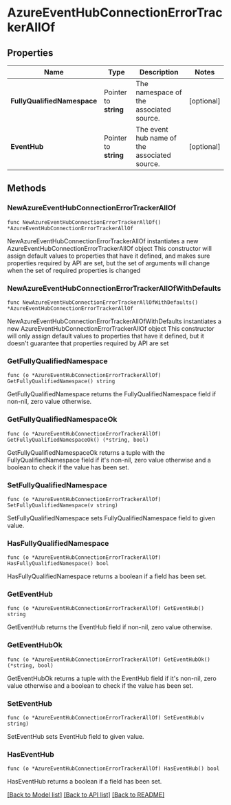 # AzureEventHubConnectionErrorTrackerAllOf

## Properties

Name | Type | Description | Notes
------------ | ------------- | ------------- | -------------
**FullyQualifiedNamespace** | Pointer to **string** | The namespace of the associated source. | [optional] 
**EventHub** | Pointer to **string** | The event hub name of the associated source. | [optional] 

## Methods

### NewAzureEventHubConnectionErrorTrackerAllOf

`func NewAzureEventHubConnectionErrorTrackerAllOf() *AzureEventHubConnectionErrorTrackerAllOf`

NewAzureEventHubConnectionErrorTrackerAllOf instantiates a new AzureEventHubConnectionErrorTrackerAllOf object
This constructor will assign default values to properties that have it defined,
and makes sure properties required by API are set, but the set of arguments
will change when the set of required properties is changed

### NewAzureEventHubConnectionErrorTrackerAllOfWithDefaults

`func NewAzureEventHubConnectionErrorTrackerAllOfWithDefaults() *AzureEventHubConnectionErrorTrackerAllOf`

NewAzureEventHubConnectionErrorTrackerAllOfWithDefaults instantiates a new AzureEventHubConnectionErrorTrackerAllOf object
This constructor will only assign default values to properties that have it defined,
but it doesn't guarantee that properties required by API are set

### GetFullyQualifiedNamespace

`func (o *AzureEventHubConnectionErrorTrackerAllOf) GetFullyQualifiedNamespace() string`

GetFullyQualifiedNamespace returns the FullyQualifiedNamespace field if non-nil, zero value otherwise.

### GetFullyQualifiedNamespaceOk

`func (o *AzureEventHubConnectionErrorTrackerAllOf) GetFullyQualifiedNamespaceOk() (*string, bool)`

GetFullyQualifiedNamespaceOk returns a tuple with the FullyQualifiedNamespace field if it's non-nil, zero value otherwise
and a boolean to check if the value has been set.

### SetFullyQualifiedNamespace

`func (o *AzureEventHubConnectionErrorTrackerAllOf) SetFullyQualifiedNamespace(v string)`

SetFullyQualifiedNamespace sets FullyQualifiedNamespace field to given value.

### HasFullyQualifiedNamespace

`func (o *AzureEventHubConnectionErrorTrackerAllOf) HasFullyQualifiedNamespace() bool`

HasFullyQualifiedNamespace returns a boolean if a field has been set.

### GetEventHub

`func (o *AzureEventHubConnectionErrorTrackerAllOf) GetEventHub() string`

GetEventHub returns the EventHub field if non-nil, zero value otherwise.

### GetEventHubOk

`func (o *AzureEventHubConnectionErrorTrackerAllOf) GetEventHubOk() (*string, bool)`

GetEventHubOk returns a tuple with the EventHub field if it's non-nil, zero value otherwise
and a boolean to check if the value has been set.

### SetEventHub

`func (o *AzureEventHubConnectionErrorTrackerAllOf) SetEventHub(v string)`

SetEventHub sets EventHub field to given value.

### HasEventHub

`func (o *AzureEventHubConnectionErrorTrackerAllOf) HasEventHub() bool`

HasEventHub returns a boolean if a field has been set.


[[Back to Model list]](../README.md#documentation-for-models) [[Back to API list]](../README.md#documentation-for-api-endpoints) [[Back to README]](../README.md)


